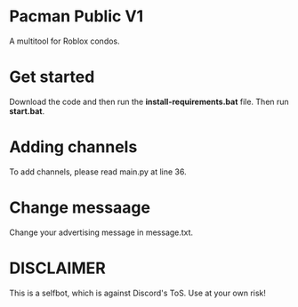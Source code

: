 # Pacman Public V1
A multitool for Roblox condos.

# Get started
Download the code and then run the **install-requirements.bat** file. Then run **start.bat**.

# Adding channels
To add channels, please read main.py at line 36.

# Change messaage
Change your advertising message in message.txt.

# DISCLAIMER
This is a selfbot, which is against Discord's ToS. Use at your own risk!
